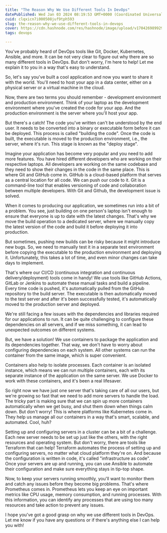 ```yaml
---
title: "The Reason Why We Use Different Tools In DevOps"
datePublished: Wed Jan 03 2024 08:19:53 GMT+0000 (Coordinated Universal Time)
cuid: clqxicn7i000508juf9tph593
slug: the-reason-why-we-use-different-tools-in-devops
cover: https://cdn.hashnode.com/res/hashnode/image/upload/v1704269899298/79d72ab7-f01c-4148-8c82-9a23b50c1614.webp
tags: devops

---
```


You've probably heard of DevOps tools like Git, Docker, Kubernetes, Ansible, and more. It can be not very clear to figure out why there are so many different tools in DevOps. But don't worry, I'm here to help! Let me explain it to you in a way that's easy to understand.

So, let's say you've built a cool application and now you want to share it with the world. You'll need to host your app in a data center, either on a physical server or a virtual machine in the cloud.

Now, there are two terms you should remember - development environment and production environment. Think of your laptop as the development environment where you've created the code for your app. And the production environment is the server where you'll host your app.

But there's a catch! The code you've written can't be understood by the end user. It needs to be converted into a binary or executable form before it can be deployed. This process is called "building the code". Once the code is built, the executable is moved to the production environment, i.e., the server, where it's run. This stage is known as the "deploy stage".

Imagine your application has become very popular and you need to add more features. You have hired different developers who are working on their respective laptops. All developers are working on the same codebase and they need to show their changes in the code in the same place. This is where Git and GitHub come in. GitHub is a cloud-based platform that serves as a central location for all code. We can push our code to it. Git is a command-line tool that enables versioning of code and collaboration between multiple developers. With Git and Github, the development issue is solved.

When it comes to producing our application, we sometimes run into a bit of a problem. You see, just building on one person's laptop isn't enough to ensure that everyone is up to date with the latest changes. That's why we move the build operation to a dedicated server, where we manually copy the latest version of the code and build it before deploying it into production.

But sometimes, pushing new builds can be risky because it might introduce new bugs. So, we need to manually test it in a separate test environment before copying the executable to the production environment and deploying it. Unfortunately, this takes a lot of time, and even minor changes can take days to implement.

That's where our CI/CD (continuous integration and continuous delivery/deployment) tools come in handy! We use tools like GitHub Actions, GitLab or Jenkins to automate these manual tasks and build a pipeline. Every time code is pushed, it's automatically pulled from the GitHub repository to the build server. The executable is then automatically moved to the test server and after it's been successfully tested, it's automatically moved to the production server and deployed.

We're still facing a few issues with the dependencies and libraries required for our applications to run. It can be quite challenging to configure these dependencies on all servers, and if we miss something, it can lead to unexpected outcomes on different systems.

But, we have a solution! We use containers to package the application and its dependencies together. That way, we don't have to worry about configuring dependencies on each system. All other systems can run the container from the same image, which is super convenient.

Containers also help to isolate processes. Each container is an isolated instance, which means we can run multiple containers, each with its separate instance of the application on the same server. We use Docker to work with these containers, and it's been a real lifesaver.

So right now we have just one server that's taking care of all our users, but we're growing so fast that we need to add more servers to handle the load. The tricky part is making sure that we can spin up more containers automatically when we get busy, and shut them down when things calm down. But don't worry! This is where platforms like Kubernetes come in. They help us manage all our containers in a way that's smart, scalable, and automated. Cool, huh?

Setting up and configuring servers in a cluster can be a bit of a challenge. Each new server needs to be set up just like the others, with the right resources and operating system. But don't worry, there are tools like Terraform that can help! Terraform automates the process of setting up and configuring servers, no matter what cloud platform they're on. And because the configuration is written in code, it's called "infrastructure as code". Once your servers are up and running, you can use Ansible to automate their configuration and make sure everything stays in tip-top shape.

Now, to keep your servers running smoothly, you'll want to monitor them and catch any issues before they become big problems. That's where Prometheus comes in. Prometheus lets you keep an eye on important metrics like CPU usage, memory consumption, and running processes. With this information, you can identify any processes that are using too many resources and take action to prevent any issues.

I hope you've got a good grasp on why we use different tools in DevOps. Let me know if you have any questions or if there's anything else I can help you with!